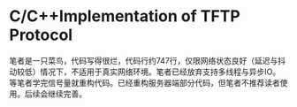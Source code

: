 # C/C++Implementation of TFTP Protocol
笔者是一只菜鸟，代码写得很烂，代码行约747行，仅限网络状态良好（延迟与抖动较低）情况下，不适用于真实网络环境。笔者已经放弃支持多线程与异步IO。等笔者学完信号量就重构代码。已经重构服务器端部分代码，但笔者不推荐读者使用。后续会继续完善。
